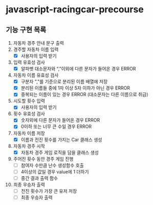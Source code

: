 # javascript-racingcar-precourse

## 기능 구현 목록

1. 자동차 경주 안내 문구 출력
2. 경주할 자동차 이름 입력
   - [x] 사용자의 입력 받기
3. 입력 유효성 검사
   - [x] 알파벳 대소문자와 “,”이외에 다른 문자가 들어온 경우 ERROR
4. 자동차 이름 유효성 검사
   - [x] 구분자 ","를 기준으로 분리된 이름 배열에 저장
   - [x] 분리된 이름들 중에 1자 이상 5자 이하가 아닌 경우 ERROR
   - [x] 중복되는 이름이 있는 경우 ERROR (대소문자는 다른 이름으로 취급)
5. 시도할 횟수 입력
   - [x] 사용자의 입력 받기
6. 횟수 유효성 검사
   - [x] 숫자외에 다른 문자가 들어온 경우 ERROR
   - [x] 0이하 또는 너무 큰 수일 경우 ERROR
7. 자동차 이름 저장
   - [x] 이름과 전진 횟수를 가지는 Car 클래스 생성
8. 자동차 경주 시작
   - [x] 자동차 경주 게임 로직을 담을 클래스 생성
9. 주어진 횟수 동안 경주 게임 진행
   - [ ] 참여자 수만큼 난수 생성함수 호출
   - [ ] 4이상의 값일 경우 value에 1 더하기
   - [ ] 중간 결과 출력 함수
10. 최종 우승자 출력
    - [ ] 전진 횟수가 가장 큰 유저 저장
    - [ ] 최종 우승자 출력

